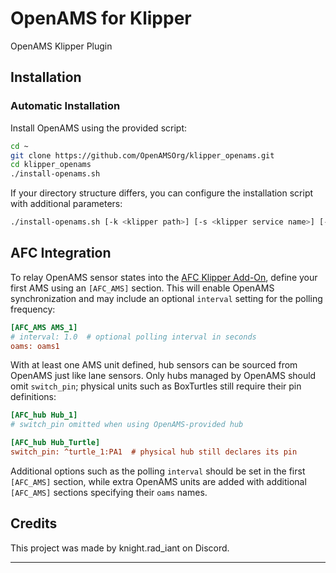# OpenAMS for Klipper  
OpenAMS Klipper Plugin

## Installation

### Automatic Installation  

Install OpenAMS using the provided script:  

```bash  
cd ~  
git clone https://github.com/OpenAMSOrg/klipper_openams.git  
cd klipper_openams  
./install-openams.sh
```

If your directory structure differs, you can configure the installation script with additional parameters:

```bash  
./install-openams.sh [-k <klipper path>] [-s <klipper service name>] [-c <configuration path>]
```

## AFC Integration

To relay OpenAMS sensor states into the [AFC Klipper Add-On](../AFC-Klipper-Add-On-direct_update),
define your first AMS using an `[AFC_AMS]` section. This will enable
OpenAMS synchronization and may include an optional `interval` setting
for the polling frequency:

```cfg
[AFC_AMS AMS_1]
# interval: 1.0  # optional polling interval in seconds
oams: oams1
```

With at least one AMS unit defined, hub sensors can be sourced from OpenAMS
just like lane sensors. Only hubs managed by OpenAMS should omit `switch_pin`;
physical units such as BoxTurtles still require their pin definitions:

```cfg
[AFC_hub Hub_1]
# switch_pin omitted when using OpenAMS-provided hub

[AFC_hub Hub_Turtle]
switch_pin: ^turtle_1:PA1  # physical hub still declares its pin
```

Additional options such as the polling `interval` should be set in the first
`[AFC_AMS]` section, while extra OpenAMS units are added with additional
`[AFC_AMS]` sections specifying their `oams` names.

## Credits

This project was made by knight.rad_iant on Discord.

---